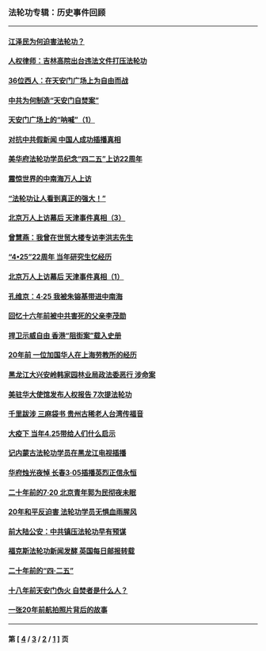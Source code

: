 ### 法轮功专辑：历史事件回顾
---
#### [江泽民为何迫害法轮功？](../../pages/nf5793/n13876324.md?04070430) 
#### [人权律师：吉林高院出台违法文件打压法轮功](../../pages/nf5793/n13825665.md?04070430) 
#### [36位西人：在天安门广场上为自由而战](../../pages/nf5793/n13390029.md?04070430) 
#### [中共为何制造“天安门自焚案”](../../pages/nf5793/n13183270.md?04070430) 
#### [天安门广场上的“呐喊”（1）](../../pages/nf5793/n13105277.md?04070430) 
#### [对抗中共假新闻 中国人成功插播真相](../../pages/nf5793/n12910618.md?04070430) 
#### [美华府法轮功学员纪念“四二五”上访22周年](../../pages/nf5793/n12904445.md?04070430) 
#### [震惊世界的中南海万人上访](../../pages/nf5793/n12903976.md?04070430) 
#### [“法轮功让人看到真正的强大！”](../../pages/nf5793/n12903195.md?04070430) 
#### [北京万人上访幕后 天津事件真相（3）](../../pages/nf5793/n12902807.md?04070430) 
#### [曾慧燕：我曾在世贸大楼专访李洪志先生](../../pages/nf5793/n12898729.md?04070430) 
#### [“4•25”22周年 当年研究生忆经历](../../pages/nf5793/n12894152.md?04070430) 
#### [北京万人上访幕后 天津事件真相（1）](../../pages/nf5793/n12885174.md?04070430) 
#### [孔维京：4·25 我被朱镕基带进中南海](../../pages/nf5793/n12864987.md?04070430) 
#### [回忆十六年前被中共害死的父亲李茂勋](../../pages/nf5793/n12880270.md?04070430) 
#### [捍卫示威自由 香港“阻街案”载入史册](../../pages/nf5793/n12811245.md?04070430) 
#### [20年前 一位加国华人在上海劳教所的经历](../../pages/nf5793/n12707932.md?04070430) 
#### [黑龙江大兴安岭韩家园林业局政法委恶行 涉命案](../../pages/nf5793/n12622815.md?04070430) 
#### [美驻华大使馆发布人权报告 7次提法轮功](../../pages/nf5793/n12520541.md?04070430) 
#### [千里跋涉 三麻袋书 贵州古稀老人台湾传福音](../../pages/nf5793/n12198750.md?04070430) 
#### [大疫下 当年4.25带给人们什么启示](../../pages/nf5793/n12058565.md?04070430) 
#### [记内蒙古法轮功学员在黑龙江电视插播](../../pages/nf5793/n11699194.md?04070430) 
#### [华府烛光夜悼 长春3·05插播英烈正信永恒](../../pages/nf5793/n11397432.md?04070430) 
#### [二十年前的7·20 北京青年郭为民彻夜未眠](../../pages/nf5793/n11354195.md?04070430) 
#### [20年和平反迫害 法轮功学员无惧血雨腥风](../../pages/nf5793/n11348279.md?04070430) 
#### [前大陆公安：中共镇压法轮功早有预谋](../../pages/nf5793/n11352168.md?04070430) 
#### [福克斯法轮功新闻发酵  英国每日邮报转载](../../pages/nf5793/n11285952.md?04070430) 
#### [二十年前的“四·二五”](../../pages/nf5793/n11207639.md?04070430) 
#### [十八年前天安门伪火 自焚者是什么人？](../../pages/nf5793/n10996556.md?04070430) 
#### [一张20年前航拍照片背后的故事](../../pages/nf5793/n10693797.md?04070430) 

---
#### 第 [ [4](./4.md?04070430) / [3](./3.md?04070430) / [2](./2.md?04070430) / [1](./1.md?04070430) ] 页

